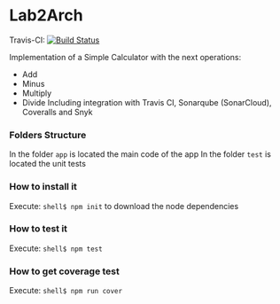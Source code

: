 # Lab2Arch

Travis-CI: [![Build Status](https://travis-ci.org/mateoalvmad/Lab2Arch.svg?branch=main)](https://travis-ci.org/mateoalvmad/Lab2Arch)

Implementation of a Simple Calculator with the next operations:
* Add
* Minus
* Multiply
* Divide
Including integration with Travis CI, Sonarqube (SonarCloud), Coveralls and Snyk
### Folders Structure
In the folder `app` is located the main code of the app
In the folder `test` is located the unit tests

### How to install it
Execute:
```shell$ npm init```
to download the node dependencies
### How to test it
Execute:
```shell$ npm test```
### How to get coverage test
Execute:
```shell$ npm run cover```